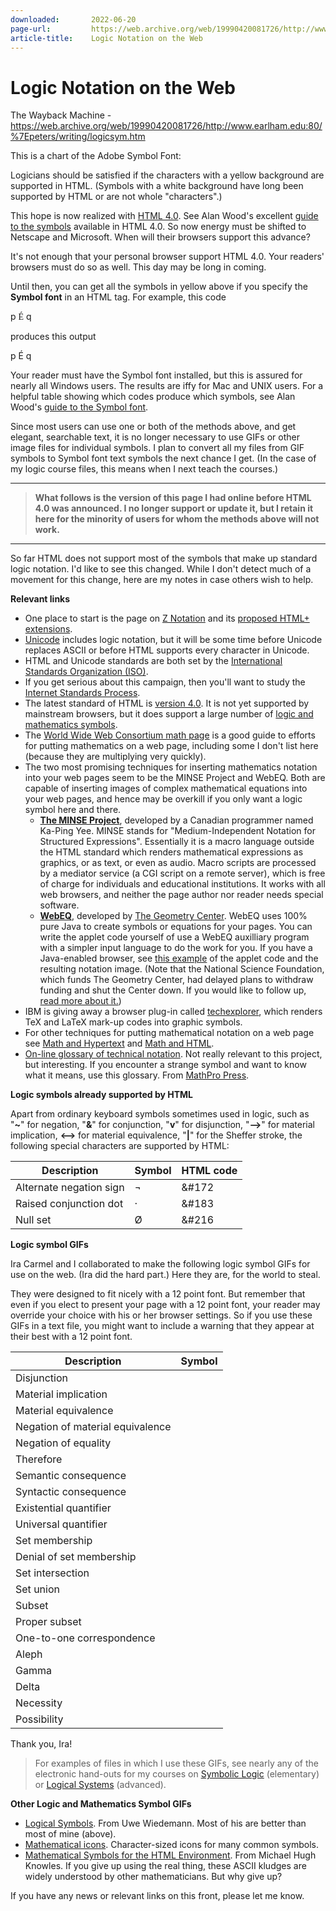 ```yaml
---
downloaded:       2022-06-20
page-url:         https://web.archive.org/web/19990420081726/http://www.earlham.edu/~peters/writing/logicsym.htm
article-title:    Logic Notation on the Web
---
```

# Logic Notation on the Web
The Wayback Machine - https://web.archive.org/web/19990420081726/http://www.earlham.edu:80/%7Epeters/writing/logicsym.htm

This is a chart of the Adobe Symbol Font:

Logicians should be satisfied if the characters with a yellow background are supported in HTML. (Symbols with a white background have long been supported by HTML or are not whole "characters".)

This hope is now realized with [HTML 4.0][1]. See Alan Wood's excellent [guide to the symbols][2] available in HTML 4.0. So now energy must be shifted to Netscape and Microsoft. When will their browsers support this advance?

It's not enough that your personal browser support HTML 4.0. Your readers' browsers must do so as well. This day may be long in coming.

Until then, you can get all the symbols in yellow above if you specify the **Symbol font** in an HTML tag. For example, this code

p <font face="Symbol">&#201;</font> q

produces this output

p É q

Your reader must have the Symbol font installed, but this is assured for nearly all Windows users. The results are iffy for Mac and UNIX users. For a helpful table showing which codes produce which symbols, see Alan Wood's [guide to the Symbol font][3].

Since most users can use one or both of the methods above, and get elegant, searchable text, it is no longer necessary to use GIFs or other image files for individual symbols. I plan to convert all my files from GIF symbols to Symbol font text symbols the next chance I get. (In the case of my logic course files, this means when I next teach the courses.)

---

> **What follows is the version of this page I had online before HTML 4.0 was announced. I no longer support or update it, but I retain it here for the minority of users for whom the methods above will not work.**

---

So far HTML does not support most of the symbols that make up standard logic notation. I'd like to see this changed. While I don't detect much of a movement for this change, here are my notes in case others wish to help.

**Relevant links**

-   One place to start is the page on [Z Notation][4] and its [proposed HTML+ extensions][5].
-   [Unicode][6] includes logic notation, but it will be some time before Unicode replaces ASCII or before HTML supports every character in Unicode.
-   HTML and Unicode standards are both set by the [International Standards Organization (ISO)][7].
-   If you get serious about this campaign, then you'll want to study the [Internet Standards Process][8].
-   The latest standard of HTML is [version 4.0][9]. It is not yet supported by mainstream browsers, but it does support a large number of [logic and mathematics symbols][10].
-   The [World Wide Web Consortium math page][11] is a good guide to efforts for putting mathematics on a web page, including some I don't list here (because they are multiplying very quickly).
-   The two most promising techniques for inserting mathematics notation into your web pages seem to be the MINSE Project and WebEQ. Both are capable of inserting images of complex mathematical equations into your web pages, and hence may be overkill if you only want a logic symbol here and there.
    -   [**The MINSE Project**][12], developed by a Canadian programmer named Ka-Ping Yee. MINSE stands for "Medium-Independent Notation for Structured Expressions". Essentially it is a macro language outside the HTML standard which renders mathematical expressions as graphics, or as text, or even as audio. Macro scripts are processed by a mediator service (a CGI script on a remote server), which is free of charge for individuals and educational institutions. It works with all web browsers, and neither the page author nor reader needs special software.
    -   [**WebEQ**][13], developed by [The Geometry Center][14]. WebEQ uses 100% pure Java to create symbols or equations for your pages. You can write the applet code yourself of use a WebEQ auxilliary program with a simpler input language to do the work for you. If you have a Java-enabled browser, see [this example][15] of the applet code and the resulting notation image. (Note that the National Science Foundation, which funds The Geometry Center, had delayed plans to withdraw funding and shut the Center down. If you would like to follow up, [read more about it.][16])
-   IBM is giving away a browser plug-in called [techexplorer][17], which renders TeX and LaTeX mark-up codes into graphic symbols.
-   For other techniques for putting mathematical notation on a web page see [Math and Hypertext][18] and [Math and HTML][19].
-   [On-line glossary of technical notation][20]. Not really relevant to this project, but interesting. If you encounter a strange symbol and want to know what it means, use this glossary. From [MathPro Press][21].

**Logic symbols already supported by HTML**

Apart from ordinary keyboard symbols sometimes used in logic, such as "**~**" for negation, "**&**" for conjunction, "**v**" for disjunction, "**-->**" for material implication, **<-->** for material equivalence, "**|**" for the Sheffer stroke, the following special characters are supported by HTML:

| Description | Symbol | HTML code |
| --- | --- | --- |
| Alternate negation sign | ¬ | &#172 |
| Raised conjunction dot | · | &#183 |
| Null set | Ø | &#216 |

**Logic symbol GIFs**

Ira Carmel and I collaborated to make the following logic symbol GIFs for use on the web. (Ira did the hard part.) Here they are, for the world to steal.

They were designed to fit nicely with a 12 point font. But remember that even if you elect to present your page with a 12 point font, your reader may override your choice with his or her browser settings. So if you use these GIFs in a text file, you might want to include a warning that they appear at their best with a 12 point font.

| Description | Symbol |
| --- | --- |
| Disjunction |  |
| Material implication |  |
| Material equivalence |  |
| Negation of material equivalence |  |
| Negation of equality |  |
| Therefore |  |
| Semantic consequence |  |
| Syntactic consequence |  |
| Existential quantifier |  |
| Universal quantifier |  |
| Set membership |  |
| Denial of set membership |  |
| Set intersection |  |
| Set union |  |
| Subset |  |
| Proper subset |  |
| One-to-one correspondence |  |
| Aleph |  |
| Gamma |  |
| Delta |  |
| Necessity |  |
| Possibility |  |

Thank you, Ira!

> For examples of files in which I use these GIFs, see nearly any of the electronic hand-outs for my courses on [Symbolic Logic][22] (elementary) or [Logical Systems][23] (advanced).

**Other Logic and Mathematics Symbol GIFs**

-   [Logical Symbols][24]. From Uwe Wiedemann. Most of his are better than most of mine (above).
-   [Mathematical icons][25]. Character-sized icons for many common symbols.
-   [Mathematical Symbols for the HTML Environment][26]. From Michael Hugh Knowles. If you give up using the real thing, these ASCII kludges are widely understood by other mathematicians. But why give up?

If you have any news or relevant links on this front, please let me know.

[1]: https://web.archive.org/web/19990420081726/http://www.w3.org/tr/wd-html40-970708/cover.html
[2]: https://web.archive.org/web/19990420081726/http://www.hclrss.demon.co.uk/ent4_frame.html
[3]: https://web.archive.org/web/19990420081726/http://www.hclrss.demon.co.uk/symbol.html
[4]: https://web.archive.org/web/19990420081726/http://www.comlab.ox.ac.uk/archive/z.html
[5]: https://web.archive.org/web/19990420081726/http://www.comlab.ox.ac.uk/archive/z/html-z.html
[6]: https://web.archive.org/web/19990420081726/http://www.stonehand.com/unicode.html
[7]: https://web.archive.org/web/19990420081726/http://www.iso.ch/
[8]: https://web.archive.org/web/19990420081726/http://www.ietf.cnri.reston.va.us/structure.html
[9]: https://web.archive.org/web/19990420081726/http://www.w3.org/tr/wd-html40-970708/cover.html
[10]: https://web.archive.org/web/19990420081726/http://www.w3.org/tr/wd-html40-970708/sgml/entities.html
[11]: https://web.archive.org/web/19990420081726/http://www.w3.org/pub/WWW/MarkUp/Math/
[12]: https://web.archive.org/web/19990420081726/http://www.lfw.org/math/top.html
[13]: https://web.archive.org/web/19990420081726/http://www.geom.umn.edu/software/WebEQ/
[14]: https://web.archive.org/web/19990420081726/http://www.geom.umn.edu/
[15]: https://web.archive.org/web/19990420081726/http://www.geom.umn.edu/software/webeq/2.0/docs/overview.html
[16]: https://web.archive.org/web/19990420081726/http://www.geom.umn.edu/admin/shutdown
[17]: https://web.archive.org/web/19990420081726/http://www.ics.raleigh.ibm.com/ics/techexp.htm
[18]: https://web.archive.org/web/19990420081726/http://match.stanford.edu/bump/mathhtml.html
[19]: https://web.archive.org/web/19990420081726/http://home1.gte.net/paulp/math-www.htm
[20]: https://web.archive.org/web/19990420081726/http://www.mathpro.com/math/notation/notation.html
[21]: https://web.archive.org/web/19990420081726/http://www.mathpro.com/math/mathpro.html
[22]: https://web.archive.org/web/19990420081726/http://www.earlham.edu/~peters/courses/log/loghome.htm
[23]: https://web.archive.org/web/19990420081726/http://www.earlham.edu/~peters/courses/logsys/lshome.htm
[24]: https://web.archive.org/web/19990420081726/http://www.uni-leipzig.de/~logik/wiedemann/sym/index.htm
[25]: https://web.archive.org/web/19990420081726/http://www.bsdi.com/antbin/list_icons?dir=appl/math/
[26]: https://web.archive.org/web/19990420081726/http://www.paias.com/symbols.htm
